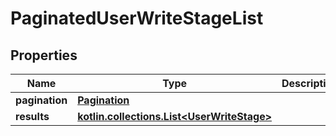 
# PaginatedUserWriteStageList

## Properties
Name | Type | Description | Notes
------------ | ------------- | ------------- | -------------
**pagination** | [**Pagination**](Pagination.md) |  | 
**results** | [**kotlin.collections.List&lt;UserWriteStage&gt;**](UserWriteStage.md) |  | 



